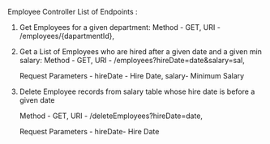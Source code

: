 Employee Controller List of Endpoints :

1. Get Employees for a given department:
	Method - GET,
 	URI - /employees/{dapartmentId},

2. Get a List of Employees who are hired after a given date and a given min salary:
	Method - GET,
	URI - /employees?hireDate=date&salary=sal,

	Request Parameters -
	hireDate - Hire Date,
	salary- Minimum Salary

3. Delete Employee records from salary table whose hire date is before a given date

	Method - GET,
	URI - /deleteEmployees?hireDate=date,

	Request Parameters -
	hireDate- Hire Date


